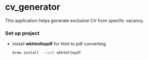 # cv_generator
This application helps generate exclusive CV from specific vacancy.

### Set up project

* Install **wkhtmltopdf** for html to pdf converting
    ```bash
    brew install --cask wkhtmltopdf
    ```
